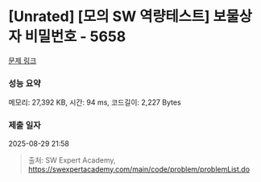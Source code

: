# [Unrated] [모의 SW 역량테스트] 보물상자 비밀번호 - 5658 

[문제 링크](https://swexpertacademy.com/main/code/problem/problemDetail.do?contestProbId=AWXRUN9KfZ8DFAUo) 

### 성능 요약

메모리: 27,392 KB, 시간: 94 ms, 코드길이: 2,227 Bytes

### 제출 일자

2025-08-29 21:58



> 출처: SW Expert Academy, https://swexpertacademy.com/main/code/problem/problemList.do